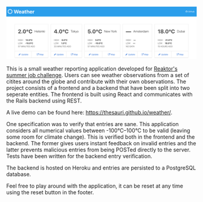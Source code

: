 ![Screenshot](https://github.com/thesauri/weather/raw/master/screenshot.png "Screenshot")

This is a small weather reporting application developed for [Reaktor's summer job challenge](https://github.com/reaktor/kesa-2018). Users can see weather observations from a set of citites around the globe and contribute with their own observations. The project consists of a frontend and a backend that have been split into two seperate entities. The frontend is built using React and communicates with the Rails backend using REST.

A live demo can be found here: https://thesauri.github.io/weather/.

One specification was to verify that entries are sane. This application considers all numerical values between -100°C–100°C to be valid (leaving some room for climate change). This is verified both in the frontend and the backend. The former gives users instant feedback on invalid entries and the latter prevents malicious entries from being POSTed directly to the server. Tests have been written for the backend entry verification.

The backend is hosted on Heroku and entries are persisted to a PostgreSQL database.

Feel free to play around with the application, it can be reset at any time using the reset button in the footer.

